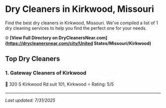 # Dry Cleaners in Kirkwood, Missouri

Find the best dry cleaners in Kirkwood, Missouri. We've compiled a list of 1 dry cleaning services to help you find the perfect one for your needs.

🌐 **[View Full Directory on DryCleanersNear.com](https://drycleanersnear.com/city/United States/Missouri/Kirkwood)**

## Top Dry Cleaners

### 1. Gateway Cleaners of Kirkwood
📍 320 S Kirkwood Rd suit 101, Kirkwood
⭐ Rating: 5/5


---

*Last updated: 7/31/2025*
